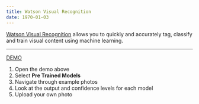 ```yaml
---
title: Watson Visual Recognition
date: 1970-01-03
---
```

[Watson Visual Recognition](https://www.ibm.com/watson/services/visual-recognition/) allows you to quickly and accurately tag, classify and train visual content using machine learning. 

---

[DEMO](https://www.ibm.com/watson/services/visual-recognition/demo#demo)

1. Open the demo above
1. Select **Pre Trained Models**
1. Navigate through example photos
1. Look at the output and confidence levels for each model
1. Upload your own photo
